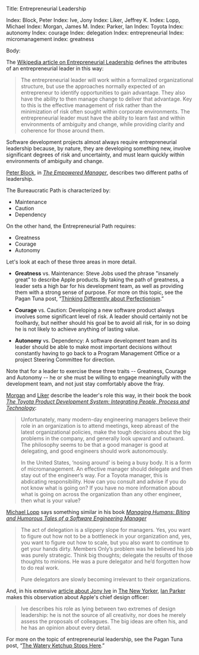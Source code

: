 Title: Entrepreneurial Leadership

Index: Block, Peter
Index: Ive, Jony
Index: Liker, Jeffrey K.
Index: Lopp, Michael
Index: Morgan, James M.
Index: Parker, Ian
Index: Toyota
Index: autonomy
Index: courage
Index: delegation
Index: entrepreneurial
Index: micromanagement
index: greatness


Body:

The <a href="https://en.wikipedia.org/wiki/Entrepreneurial_leadership" class="reflink" target="ref">Wikipedia article on Entrepreneurial Leadership</a> defines the attributes of an entrepreneurial leader in this way:

> The entrepreneurial leader will work within a formalized organizational structure, but use the approaches normally expected of an entrepreneur to identify opportunities to gain advantage. They also have the ability to then manage change to deliver that advantage. Key to this is the effective management of risk rather than the minimization of risk often sought within corporate environments. The entrepreneurial leader must have the ability to learn fast and within environments of ambiguity and change, while providing clarity and coherence for those around them.

Software development projects almost always require entrepreneurial leadership because, by nature, they are developing something new, involve significant degrees of risk and uncertainty, and must learn quickly within environments of ambiguity and change.

<a href="https://en.wikipedia.org/wiki/Peter_Block" class="reflink" target="ref">Peter Block</a>, in <cite>[The Empowered Manager][block-1987]</cite>, describes two different paths of leadership.

The Bureaucratic Path is characterized by:

* Maintenance
* Caution
* Dependency

On the other hand, the Entrepreneurial Path requires:

* Greatness
* Courage
* Autonomy

Let's look at each of these three areas in more detail.

* **Greatness** vs. Maintenance: Steve Jobs used the phrase "insanely great" to describe Apple products. By taking the path of greatness, a leader sets a high bar for his development team, as well as providing them with a strong sense of purpose. For more on this topic, see the Pagan Tuna post, &ldquo;<a href="http://www.pagantuna.com/posts/thinking-differently-about-perfectionism.html" class="reflink" target="ref">Thinking Differently about Perfectionism</a>.&rdquo;

* **Courage** vs. Caution: Developing a new software product always involves some significant level of risk. A leader should certainly not be foolhardy, but neither should his goal be to avoid all risk, for in so doing he is not likely to achieve anything of lasting value.

* **Autonomy** vs. Dependency: A software development team and its leader should be able to make most important decisions without constantly having to go back to a Program Management Office or a project Steering Committee for direction.

Note that for a leader to exercise these three traits -- Greatness, Courage and Autonomy -- he or she must be willing to engage meaningfully with the development team, and not just stay comfortably above the fray.

<a href="https://www.lean.org/LeanPost/Author.cfm?LeanPostAuthorId=22" class="reflink" target="ref">Morgan</a> and <a href="http://www.jeffliker.com" class="reflink" target="ref">Liker</a> describe the leader's role this way, in their book the book <cite><a href="bibliography.html#morgan-liker-2006">The Toyota Product Development System: Integrating People, Process and Technology</a></cite>:

> Unfortunately, many modern-day engineering managers believe their role in an organization is to attend meetings, keep abreast of the latest organizational policies, make the tough decisions about the big problems in the company, and generally look upward and outward. The philosophy seems to be that a good manager is good at delegating, and good engineers should work autonomously. 
>
> In the United States, &#8216;nosing around&#8217; is being a busy body. It is a form of micromanagement. An effective manager should delegate and then stay out of the engineer&#8217;s way. For a Toyota manager, this is abdicating responsibility. How can you consult and advise if you do not know what is going on? If you have no more information about what is going on across the organization than any other engineer, then what is your value?

<a href="https://en.wikipedia.org/wiki/Rands"  class="reflink" target="ref">Michael Lopp</a> says something similar in his book <cite><a href="bibliography.html#lopp-2007">Managing Humans: Biting and Humorous Tales of a Software Engineering Manager</a></cite>

> The act of delegation is a slippery slope for managers. Yes, you want to figure out how not to be a bottleneck in your organization and, yes, you want to figure out how to scale, but you also want to continue to get your hands dirty. Members Only&#8217;s problem was he believed his job was purely strategic. Think big thoughts; delegate the results of those thoughts to minions. He was a pure delegator and he&#8217;d forgotten how to do real work. 
>
> Pure delegators are slowly becoming irrelevant to their organizations.

And, in his extensive [article about Jony Ive][parker-2015] in <a href="http://www.newyorker.com" class="reflink" target="ref">The New Yorker</a>, <a href="http://www.newyorker.com/contributors/ian-parker" class="reflink" target="ref">Ian Parker</a> makes this observation about Apple's chief design officer:

> Ive describes his role as lying between two extremes of design leadership: he is not the source of all creativity, nor does he merely assess the proposals of colleagues. The big ideas are often his, and he has an opinion about every detail.

For more on the topic of entrepreneurial leadership, see the Pagan Tuna post, &ldquo;<a href="http://www.pagantuna.com/posts/the-watery-ketchup-stops-here.html" class="reflink" target="ref">The Watery Ketchup Stops Here</a>.&rdquo;


[block-1987]: bibliography.html#block-1987
[morgan-liker-2006]: morgan-liker-2006
[parker-2015]: bibliography.html#parker-2015
